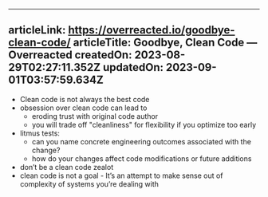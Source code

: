 -----------------------
articleLink: https://overreacted.io/goodbye-clean-code/
articleTitle: Goodbye, Clean Code — Overreacted
createdOn: 2023-08-29T02:27:11.352Z
updatedOn: 2023-09-01T03:57:59.634Z
-----------------------

- Clean code is not always the best code
- obsession over clean code can lead to
  - eroding trust with original code author
  - you will trade off "cleanliness" for flexibility if you optimize too early
- litmus tests:
  - can you name concrete engineering outcomes associated with the change?
  - how do your changes affect code modifications or future additions
- don’t be a clean code zealot
- clean code is not a goal - It’s an attempt to make sense out of complexity of systems you’re dealing with